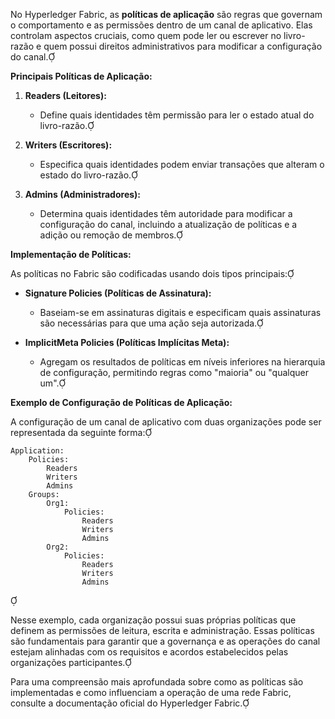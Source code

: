 No Hyperledger Fabric, as **políticas de aplicação** são regras que governam o comportamento e as permissões dentro de um canal de aplicativo. Elas controlam aspectos cruciais, como quem pode ler ou escrever no livro-razão e quem possui direitos administrativos para modificar a configuração do canal.

**Principais Políticas de Aplicação:**

1. **Readers (Leitores):**
   - Define quais identidades têm permissão para ler o estado atual do livro-razão.

2. **Writers (Escritores):**
   - Especifica quais identidades podem enviar transações que alteram o estado do livro-razão.

3. **Admins (Administradores):**
   - Determina quais identidades têm autoridade para modificar a configuração do canal, incluindo a atualização de políticas e a adição ou remoção de membros.

**Implementação de Políticas:**

As políticas no Fabric são codificadas usando dois tipos principais:

- **Signature Policies (Políticas de Assinatura):**
  - Baseiam-se em assinaturas digitais e especificam quais assinaturas são necessárias para que uma ação seja autorizada.

- **ImplicitMeta Policies (Políticas Implícitas Meta):**
  - Agregam os resultados de políticas em níveis inferiores na hierarquia de configuração, permitindo regras como "maioria" ou "qualquer um".

**Exemplo de Configuração de Políticas de Aplicação:**

A configuração de um canal de aplicativo com duas organizações pode ser representada da seguinte forma:


```
Application:
    Policies:
        Readers
        Writers
        Admins
    Groups:
        Org1:
            Policies:
                Readers
                Writers
                Admins
        Org2:
            Policies:
                Readers
                Writers
                Admins
```


Nesse exemplo, cada organização possui suas próprias políticas que definem as permissões de leitura, escrita e administração. Essas políticas são fundamentais para garantir que a governança e as operações do canal estejam alinhadas com os requisitos e acordos estabelecidos pelas organizações participantes.

Para uma compreensão mais aprofundada sobre como as políticas são implementadas e como influenciam a operação de uma rede Fabric, consulte a documentação oficial do Hyperledger Fabric. 
